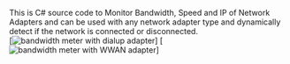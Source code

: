 This is C# source code to Monitor Bandwidth, Speed and IP of Network Adapters and can be used with any network adapter type and dynamically detect if the network is connected or disconnected.<br />
[![bandwidth meter with dialup adapter](https://raw.github.com/ewwink/network-bandwidth-meter/master/dialup-adapter.png)]
[![bandwidth meter with WWAN adapter](https://raw.github.com/ewwink/network-bandwidth-meter/master/WWAN.png)]
